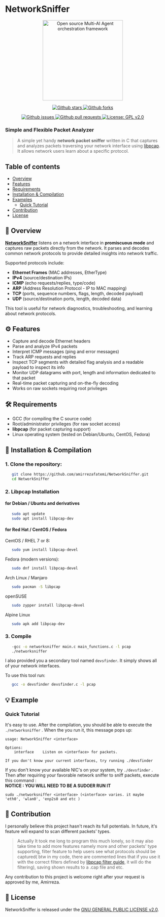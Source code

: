 
# NetworkSniffer

<p align="center">
<a href="https://github.com/amirrezafatemi/NetworkSniffer">
    <img src="https://pngimg.com/uploads/hello/hello_PNG13.png" width="260px" alt="Open source Multi-AI Agent orchestration framework">
  </a>
</p>
<p align="center">
  <a href="https://github.com/amirrezafatemi/NetworkSniffer">
    <img src="https://img.shields.io/github/stars/amirrezafatemi/NetworkSniffer" alt="Github stars">
  </a>
  <a href="https://github.com/amirrezafatemi/NetworkSniffer/network/members">
    <img src="https://img.shields.io/github/forks/amirrezafatemi/NetworkSniffer" alt="Github forks">
  </a>
  </p>
  <p align="center">
  <a href="https://github.com/amirrezafatemi/NetworkSniffer/issues">
    <img src="https://img.shields.io/github/issues/amirrezafatemi/NetworkSniffer" alt="Github issues">
  </a>
  <a href="https://github.com/amirrezafatemi/NetworkSniffer/pulls">
    <img src="https://img.shields.io/github/issues-pr/amirrezafatemi/NetworkSniffer" alt="Github pull requests">
  </a>
  <a href="https://opensource.org/license/gpl-2-0">
    <img src="https://img.shields.io/badge/license-GPL%202.0-green" alt="License: GPL v2.0">
  </a>
</p>

### Simple and Flexible Packet Analyzer

>A simple yet handy **network packet sniffer** written in C that captures and analyzes packets traversing your network interface using [libpcap](https://www.tcpdump.org/). It allows network users learn about a specific protocol.

## Table of contents

- [Overview](#-overview)
- [Features](#-features)
- [Requirements](#-requirements)
- [Installation & Compilation](#-installation--compilation)
- [Examples](#-example)
  - [Quick Tutorial](#quick-tutorial)
- [Contribution](#-contribution)
- [License](#-license)

## 📌 Overview

**[NetworkSniffer](https://github.com/amirrezafatemi/NetworkSniffer)** listens on a network interface in **promiscuous mode** and captures raw packets directly from the network. It parses and decodes common network protocols to provide detailed insights into network traffic.

Supported protocols include:

- **Ethernet Frames** (MAC addresses, EtherType)
- **IPv4** (source/destination IPs)
- **ICMP** (echo requests/replies, type/code)
- **ARP** (Address Resolution Protocol - IP to MAC mapping)
- **TCP** (ports, sequence numbers, flags, length, decoded payload)
- **UDP** (source/destination ports, length, decoded data)

This tool is useful for network diagnostics, troubleshooting, and learning about network protocols.

## ⚙️ Features

- Capture and decode Ethernet headers
- Parse and analyze IPv4 packets
- Interpret ICMP messages (ping and error messages)
- Track ARP requests and replies
- Inspect TCP segments with detailed flag analysis and a readable payload to inspect its info
- Monitor UDP datagrams with port, length and information dedicated to that packet
- Real-time packet capturing and on-the-fly decoding
- Works on raw sockets requiring root privileges

## 🛠 Requirements

- GCC (for compiling the C source code)
- Root/administrator privileges (for raw socket access)
- **libpcap** (for packet capturing support)
- Linux operating system (tested on Debian/Ubuntu, CentOS, Fedora)

## 🚀 Installation & Compilation

### 1. Clone the repository:

```bash
   git clone https://github.com/amirrezafatemi/NetworkSniffer.git
   cd NetworkSniffer
```
### 2. Libpcap Installation

#### for Debian / Ubuntu and derivatives
   
```bash
   sudo apt update
   sudo apt install libpcap-dev
```

#### for Red Hat / CentOS / Fedora
CentOS / RHEL 7 or 8:
   
```bash
   sudo yum install libpcap-devel
```
   
Fedora (modern versions):
   
```bash
   sudo dnf install libpcap-devel
```
   
Arch Linux / Manjaro
   
```bash
   sudo pacman -S libpcap
```
   
 openSUSE
   
```bash
   sudo zypper install libpcap-devel
```
   
Alpine Linux
   
```bash
   sudo apk add libpcap-dev
```

### 3. Compile

```bash
   -gcc -o networksniffer main.c main_functions.c -l pcap
   ./networksniffer
```
   I also provided you a secondary tool named `devsfinder`.
   It simply shows all of your network interfaces.
   
   To use this tool run:
   
```bash
   gcc -o devsfinder devsfinder.c -l pcap
```

## 💡 Example
### Quick Tutorial
It's easy to use.
After the compilation, you should be able to execute the `./networksniffer` .
When the you run it, this message pops up:
```
usage: NetworkSniffer <interface>

Options:
    interface    Listen on <interface> for packets.

If you don't know your current interfaces, try running ./devsfinder   
```
If you don't know your available NIC's on your system, try `./devsfinder` .
Then after requiring your favorable  network sniffer to sniff packets, 
execute this command :
\
**NOTICE : YOU WILL NEED TO BE A SUDOER RUN IT**
```
sudo ./networksniffer <interface> (<interface> varies. it maybe 'eth0', 'wlan0', 'enp2s0 and etc )
``` 


## 🤝 Contribution
I personally believe this project hasn't reach its full potentials. In future, it's feature will expand to scan different packets' types. 
>Actually It took me long to program this much lonely, so it may also take time
>to add more features namely more and other packets' type supporting, filter feature 
>to help users see  what protocols should be captured( btw in my code, there are commented lines
>that if you use it with the correct filters defined by [libpcap filter guide](https://www.tcpdump.org/manpages/pcap-filter.7.html), it will do the filtering), saving 
>shown results to  a .cap file and etc.
>
Any contribution to this project is welcome right after your request is approved by me, Amirreza.
## 📜 License
NetworkSniffer is released under the [GNU GENERAL PUBLIC LICENSE v2.0](https://opensource.org/license/gpl-2-0).
